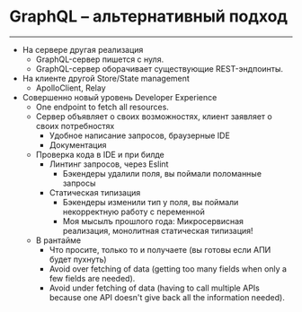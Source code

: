 # GraphQL – альтернативный подход

-----

- На сервере другая реализация
  - GraphQL-сервер пишется с нуля.
  - GraphQL-сервер оборачивает существующие REST-эндпоинты.
- На клиенте другой Store/State management
  - ApolloClient, Relay
- Совершенно новый уровень Developer Experience
  - One endpoint to fetch all resources.
  - Сервер объявляет о своих возможностях, клиент заявляет о своих потребностях
    - Удобное написание запросов, браузерные IDE
    - Документация
  - Проверка кода в IDE и при билде
    - Линтинг запросов, через Eslint
      - Бэкендеры удалили поля, вы поймали поломанные запросы
    - Статическая типизация
      - Бэкендеры изменили тип у поля, вы поймали некорректную работу с переменной
      - Моя мысылъ прошлого года: Микросервисная реализация, монолитная статическая типизация!
  - В рантайме
    - Что просите, только то и получаете (вы готовы если АПИ будет пухнуть)
    - Avoid over fetching of data (getting too many fields when only a few fields are needed).
    - Avoid under fetching of data (having to call multiple APIs because one API doesn't give back all the information needed).

